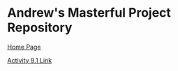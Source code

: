 # Andrew's Masterful Project Repository

<a href="https://andrewdavidso333.github.io"> Home Page </a>

<a href="https://andrewdavidso333.github.io/PCDE-Activity-9.1/"> Activity 9.1 Link </a>
